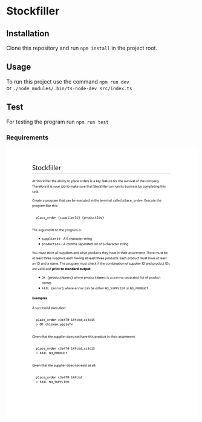 # Stockfiller

## Installation

Clone this repository and run `npm install` in the project root.

## Usage

To run this project use the command `npm run dev`  
or `./node_modules/.bin/ts-node-dev src/index.ts`

## Test

For testing the program run `npm run test`

### Requirements

![Text](Tech-assignment.png)
